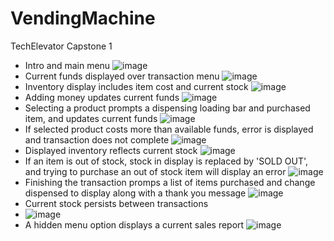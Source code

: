 # VendingMachine
TechElevator Capstone 1

- Intro and main menu
![image](https://user-images.githubusercontent.com/47723396/203184846-86a43f6e-2167-4c21-974d-f77188ca5fbb.png)
- Current funds displayed over transaction menu
![image](https://user-images.githubusercontent.com/47723396/203184956-10a2dcb5-f676-406d-bd1d-88ca979cf31c.png)
- Inventory display includes item cost and current stock
![image](https://user-images.githubusercontent.com/47723396/203185032-104382dd-7593-4e8b-941b-10771a33a8ff.png)
- Adding money updates current funds
![image](https://user-images.githubusercontent.com/47723396/203185135-fd158f03-27f2-4fd3-aef6-5f28e27df11f.png)
- Selecting a product prompts a dispensing loading bar and purchased item, and updates current funds
![image](https://user-images.githubusercontent.com/47723396/203185389-3059fbb6-fe1f-4eaf-b905-9375759058d0.png)
- If selected product costs more than available funds, error is displayed and transaction does not complete
![image](https://user-images.githubusercontent.com/47723396/203185477-40d2f7b6-c386-4f82-a187-40febce78f99.png)
- Displayed inventory reflects current stock
![image](https://user-images.githubusercontent.com/47723396/203185706-be67d70e-0979-4394-87f8-782ae4baff47.png)
- If an item is out of stock, stock in display is replaced by 'SOLD OUT', and trying to purchase an out of stock item will display an error
![image](https://user-images.githubusercontent.com/47723396/203185858-179e5b7c-8fa0-4004-80be-dc70ebebf6e3.png)
- Finishing the transaction promps a list of items purchased and change dispensed to display along with a thank you message
![image](https://user-images.githubusercontent.com/47723396/203186349-0109b11c-5a1e-4cb7-837d-e1734dcd7ce6.png)
- Current stock persists between transactions
- ![image](https://user-images.githubusercontent.com/47723396/203186555-660d8356-2781-4b76-999a-db4aee0653b7.png)
- A hidden menu option displays a current sales report
![image](https://user-images.githubusercontent.com/47723396/203186694-95e7ff9e-de3b-42f4-bb7e-8c718fa7dc53.png)

